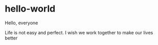 # hello-world

Hello, everyone

Life is not easy and perfect. I wish we work together to make our lives better 
